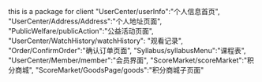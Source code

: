this is a package for client
"UserCenter/userInfo":"个人信息首页",
"UserCenter/Address/Address":"个人地址页面",
"PublicWelfare/publicAction":"公益活动页面",
"UserCenter/WatchHistory/watchHistory": "观看记录",
"Order/ConfirmOrder":"确认订单页面",
"Syllabus/syllabusMenu":"课程表",
"UserCenter/Member/member":"会员界面",
"ScoreMarket/scoreMarket":"积分商城",
"ScoreMarket/GoodsPage/goods":"积分商城子页面"